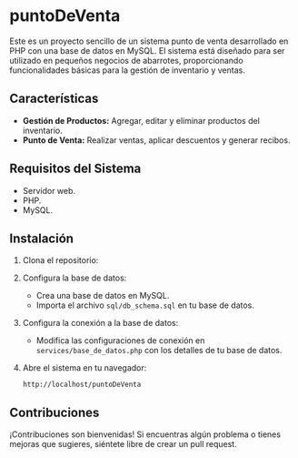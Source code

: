 # puntoDeVenta

Este es un proyecto sencillo de un sistema punto de venta desarrollado en PHP con una base de datos en MySQL. El sistema está diseñado para ser utilizado en pequeños negocios de abarrotes, proporcionando funcionalidades básicas para la gestión de inventario y ventas.

## Características

- **Gestión de Productos:** Agregar, editar y eliminar productos del inventario.
- **Punto de Venta:** Realizar ventas, aplicar descuentos y generar recibos.

## Requisitos del Sistema

- Servidor web.
- PHP.
- MySQL.

## Instalación

1. Clona el repositorio:

2. Configura la base de datos:

   - Crea una base de datos en MySQL.
   - Importa el archivo `sql/db_schema.sql` en tu base de datos.

3. Configura la conexión a la base de datos:

   - Modifica las configuraciones de conexión en `services/base_de_datos.php` con los detalles de tu base de datos.

4. Abre el sistema en tu navegador:

   ```
   http://localhost/puntoDeVenta

## Contribuciones

¡Contribuciones son bienvenidas! Si encuentras algún problema o tienes mejoras que sugieres, siéntete libre de crear un pull request.
